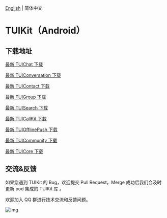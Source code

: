 [English](./README.md) | 简体中文

# TUIKit（Android）

## 下载地址

[最新 TUIChat 下载](https://im.sdk.cloud.tencent.cn/download/tuikit/6.7.3184/android/TUIChat.zip)

[最新 TUIConversation 下载](https://im.sdk.cloud.tencent.cn/download/tuikit/6.7.3184/android/TUIConversation.zip)

[最新 TUIContact 下载](https://im.sdk.cloud.tencent.cn/download/tuikit/6.7.3184/android/TUIContact.zip)

[最新 TUIGroup 下载](https://im.sdk.cloud.tencent.cn/download/tuikit/6.7.3184/android/TUIGroup.zip)

[最新 TUISearch 下载](https://im.sdk.cloud.tencent.cn/download/tuikit/6.7.3184/android/TUISearch.zip)

[最新 TUICallKit 下载](https://im.sdk.cloud.tencent.cn/download/tuikit/6.7.3184/android/TUICallKit.zip)

[最新 TUIOfflinePush 下载](https://im.sdk.cloud.tencent.cn/download/tuikit/6.7.3184/android/TUIOfflinePush.zip)

[最新 TUICommunity 下载](https://im.sdk.cloud.tencent.cn/download/tuikit/6.7.3184/android/TUICommunity.zip)

[最新 TUICore 下载](https://im.sdk.cloud.tencent.cn/download/tuikit/6.7.3184/android/TUICore.zip)

## 交流&反馈

如果您遇到 TUIKit 的 Bug，欢迎提交  Pull Request，Merge 成功后我们会及时更新 pod 集成的 TUIKit 库 。

欢迎加入 QQ 群进行技术交流和反馈问题。

![img]( https://im.sdk.qcloud.com/tools/resource/officialwebsite/pictures/doc_tuikit_qq_group.jpg)
